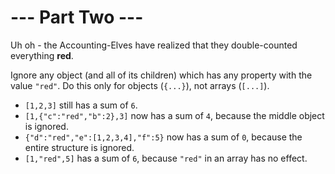 # --- Part Two ---
Uh oh - the Accounting-Elves have realized that they double-counted everything **red**.

Ignore any object (and all of its children) which has any property with the value ```"red"```. Do this only for objects (```{...}```), not arrays (```[...]```).

* ```[1,2,3]``` still has a sum of ```6```.
* ```[1,{"c":"red","b":2},3]``` now has a sum of ```4```, because the middle object is ignored.
* ```{"d":"red","e":[1,2,3,4],"f":5}``` now has a sum of ```0```, because the entire structure is ignored.
* ```[1,"red",5]``` has a sum of ``6``, because ```"red"``` in an array has no effect.